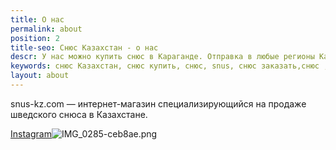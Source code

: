 ```yaml
---
title: О нас
permalink: about
position: 2
title-seo: Снюс Казахстан - о нас
descr: У нас можно купить снюс в Караганде. Отправка в любые регионы Казахстана
keywords: снюс Казахстан, снюс купить, снюс, snus, снюс заказать,снюс ,snus,
layout: about
---
```


snus-kz.com — интернет-магазин специализирующийся на продаже шведского снюса в Казахстане.

[Instagram](https://www.instagram.com/snus.kz/)![IMG_0285-ceb8ae.png](/uploads/IMG_0285-ceb8ae.png)